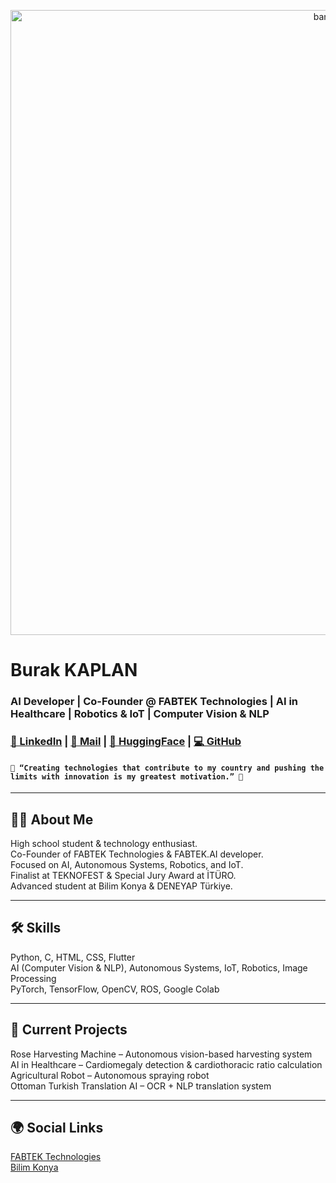 <p align="center">
 <img width="1000" src="banner.png" alt="banner"/>  
</p>   
     
# Burak KAPLAN    
### AI Developer | Co-Founder @ FABTEK Technologies | AI in Healthcare | Robotics & IoT | Computer Vision & NLP  

<h3>
 <a href="https://www.linkedin.com/in/devburakkaplan/">🔷 LinkedIn</a>   |   
 <a href="mailto:dev.burakkaplan@gmail.com"> 📩 Mail</a>   |   
 <a href="https://huggingface.co/burakkaplann"> 🤗 HuggingFace</a>   |   
 <a href="https://github.com/devburakkaplan"> 💻 GitHub</a>
</h3>

<h4>
 <code><b>🚀 “Creating technologies that contribute to my country and pushing the limits with innovation is my greatest motivation.” 🚀</b></code>
</h4>

---

## 👨‍💻 About Me  
High school student & technology enthusiast.  
Co-Founder of FABTEK Technologies & FABTEK.AI developer.  
Focused on AI, Autonomous Systems, Robotics, and IoT.  
Finalist at TEKNOFEST & Special Jury Award at İTÜRO.  
Advanced student at Bilim Konya & DENEYAP Türkiye.  

---

## 🛠️ Skills  
Python, C, HTML, CSS, Flutter  
AI (Computer Vision & NLP), Autonomous Systems, IoT, Robotics, Image Processing  
PyTorch, TensorFlow, OpenCV, ROS, Google Colab  

---

## 📌 Current Projects  
Rose Harvesting Machine – Autonomous vision-based harvesting system  
AI in Healthcare – Cardiomegaly detection & cardiothoracic ratio calculation  
Agricultural Robot – Autonomous spraying robot  
Ottoman Turkish Translation AI – OCR + NLP translation system  

---

## 🌍 Social Links  
[FABTEK Technologies](https://fabtek.com.tr)  
[Bilim Konya](https://bilimkonya.com)  
